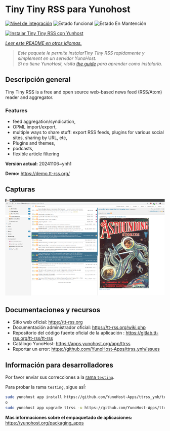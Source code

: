 <!--
Este archivo README esta generado automaticamente<https://github.com/YunoHost/apps/tree/master/tools/readme_generator>
No se debe editar a mano.
-->

# Tiny Tiny RSS para Yunohost

[![Nivel de integración](https://apps.yunohost.org/badge/integration/ttrss)](https://ci-apps.yunohost.org/ci/apps/ttrss/)
![Estado funcional](https://apps.yunohost.org/badge/state/ttrss)
![Estado En Mantención](https://apps.yunohost.org/badge/maintained/ttrss)

[![Instalar Tiny Tiny RSS con Yunhost](https://install-app.yunohost.org/install-with-yunohost.svg)](https://install-app.yunohost.org/?app=ttrss)

*[Leer este README en otros idiomas.](./ALL_README.md)*

> *Este paquete le permite instalarTiny Tiny RSS rapidamente y simplement en un servidor YunoHost.*  
> *Si no tiene YunoHost, visita [the guide](https://yunohost.org/install) para aprender como instalarla.*

## Descripción general

Tiny Tiny RSS is a free and open source web-based news feed (RSS/Atom) reader and aggregator.

### Features

- feed aggregation/syndication,
- OPML import/export,
- multiple ways to share stuff: export RSS feeds, plugins for various social sites, sharing by URL, etc,
- Plugins and themes,
- podcasts,
- flexible article filtering


**Versión actual:** 20241106~ynh1

**Demo:** <https://demo.tt-rss.org/>

## Capturas

![Captura de Tiny Tiny RSS](./doc/screenshots/screenshot.png)

## Documentaciones y recursos

- Sitio web oficial: <https://tt-rss.org>
- Documentación administrador oficial: <https://tt-rss.org/wiki.php>
- Repositorio del código fuente oficial de la aplicación : <https://gitlab.tt-rss.org/tt-rss/tt-rss>
- Catálogo YunoHost: <https://apps.yunohost.org/app/ttrss>
- Reportar un error: <https://github.com/YunoHost-Apps/ttrss_ynh/issues>

## Información para desarrolladores

Por favor enviar sus correcciones a la [rama `testing`](https://github.com/YunoHost-Apps/ttrss_ynh/tree/testing).

Para probar la rama `testing`, sigue asÍ:

```bash
sudo yunohost app install https://github.com/YunoHost-Apps/ttrss_ynh/tree/testing --debug
o
sudo yunohost app upgrade ttrss -u https://github.com/YunoHost-Apps/ttrss_ynh/tree/testing --debug
```

**Mas informaciones sobre el empaquetado de aplicaciones:** <https://yunohost.org/packaging_apps>
